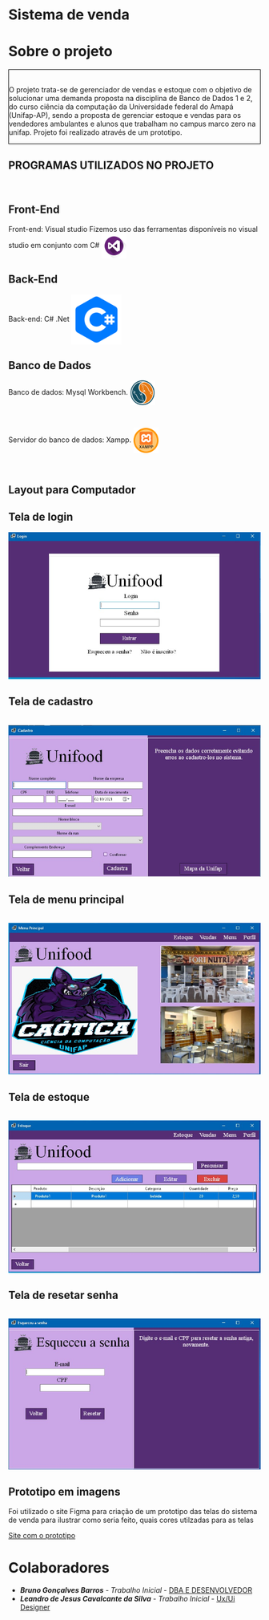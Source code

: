 # Sistema de venda


# Sobre o projeto

<div  style=" align=center ; border:1px solid black;">
 
 <p>
  <br/> O projeto trata-se de gerenciador de vendas e estoque com o objetivo de solucionar uma demanda proposta na disciplina de Banco de Dados 1 e 2, do curso ciência da         computação  da Universidade federal do Amapá (Unifap-AP), sendo a proposta de gerenciar estoque e vendas para os vendedores ambulantes e alunos que trabalham no campus marco     zero na unifap.
  Projeto foi realizado através de um prototipo.
 </p>
</div>

## PROGRAMAS UTILIZADOS NO PROJETO

<br />

 ## Front-End
 
<p float="left">
    Front-end: Visual studio
    Fizemos uso das ferramentas disponíveis no visual studio em conjunto com C#
    <img align="center" height="50" width="50" src="https://github.com/doomquest3/Projetopessoal/blob/master/imagens%20para%20repositorio/VisualStudio.png">
</p>
 
 ## Back-End

 <p float="left">
    Back-end: C# .Net
    <img align="center" height="100" width="100" src="https://github.com/doomquest3/Projetopessoal/blob/master/imagens%20para%20repositorio/C%23.png">
</p>
 
 ## Banco de Dados
 
<p float="left">
    Banco de dados: Mysql Workbench.
    <img align="center" height="50" width="50" src="https://github.com/doomquest3/Projetopessoal/blob/master/imagens%20para%20repositorio/MySql.png">
</p>

 <br />

<p float="left">
    Servidor do banco de dados: Xampp.
    <img align="center" height="50" width="50" src="https://github.com/doomquest3/Projetopessoal/blob/master/imagens%20para%20repositorio/Xampp.png">
</p>
  
<br />

## Layout para Computador

## Tela de login

<img src="https://github.com/doomquest3/Projetopessoal/blob/master/imagens%20para%20repositorio/TelaLogin.jpeg">

<br />

## Tela de cadastro

<br />

<img src="https://github.com/doomquest3/Projetopessoal/blob/master/imagens%20para%20repositorio/TelaCadastro.jpeg">

<br />

## Tela de menu principal

<br />

<img src="https://github.com/doomquest3/Projetopessoal/blob/master/imagens%20para%20repositorio/TelaMenu.jpeg">

<br />

## Tela de estoque

<br />

<img src="https://github.com/doomquest3/Projetopessoal/blob/master/imagens%20para%20repositorio/TelaEstoque.jpeg">

<br />

## Tela de resetar senha

<br />

<img src="https://github.com/doomquest3/Projetopessoal/blob/master/imagens%20para%20repositorio/TelaResetarSenha.jpeg">

<br />

## Prototipo em imagens

<p>
 Foi utilizado o site Figma para criação de um prototipo das telas do sistema de venda para ilustrar como seria feito, quais
 cores utilzadas para as telas
</p>

<a href="https://www.figma.com/file/ABs5NiveDjZJxHzPftF7vN/Programa-banco-de-dados?node-id=0%3A1">Site com o prototipo</a>

# Colaboradores

* ***Bruno Gonçalves Barros*** - *Trabalho Inicial* - [DBA E DESENVOLVEDOR ](https://github.com/SrMorpheus)
* ***Leandro de Jesus Cavalcante da Silva*** - *Trabalho Inicial* - [Ux/Ui Designer ](https://github.com/doomquest3)

